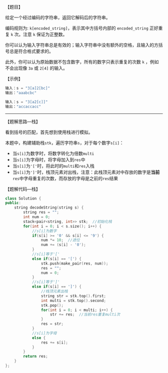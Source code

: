 【题目】

给定一个经过编码的字符串，返回它解码后的字符串。

编码规则为: `k[encoded_string]`，表示其中方括号内部的 `encoded_string` 正好重复 `k` 次。注意 `k` 保证为正整数。

你可以认为输入字符串总是有效的；输入字符串中没有额外的空格，且输入的方括号总是符合格式要求的。

此外，你可以认为原始数据不包含数字，所有的数字只表示重复的次数 `k` ，例如不会出现像 `3a` 或 `2[4]` 的输入。

【示例】

```c++
输入：s = "3[a]2[bc]"
输出："aaabcbc"
```

```c++
输入：s = "3[a2[c]]"
输出："accaccacc"
```

---

【题解思路—栈】

看到括号的匹配，首先想到使用栈进行模拟。

本题中，构建辅助栈`stk`，遍历字符串`s`，对于每个数字`s[i]`：

* 当`s[i]`为数字时，将数字转化为倍数`multi`
* 当`s[i]`为字母时，将字母加入到`res`中
* 当`s[i]`为`'['`时，将此时的`multi`和`res`入栈
* 当`s[i]`为`']'`时，栈顶元素对出栈，注意：此栈顶元素对中存放的数字是**当前**`res`中字母重复的次数，而存放的字母是之前的`res`结果

【题解代码—栈】

```c++
class Solution {
public:
    string decodeString(string s) {
        string res = "";
        int num = 0;
        stack<pair<string, int>> stk;  //初始化栈
        for(int i = 0; i < s.size(); i++) {
            //s[i]为数字
            if(s[i] >= '0' && s[i] <= '9') {
                num *= 10;  //进位
                num += (s[i] - '0');
            }
            //s[i]等于'['
            else if(s[i] == '[') {
                stk.push(make_pair(res, num));
                res = "";
                num = 0;
            }
            //s[i]等于']'
            else if(s[i] == ']') {
                //栈顶元素出栈
                string str = stk.top().first;
                int multi = stk.top().second;
                stk.pop();
                for(int i = 0; i < multi; i++) {
                    str += res;  //当前res重复multi次
                }
                res = str;
            }
            //s[i]为字母
            else {
                res += s[i];
            }
        }
        return res;
    }
};
```


